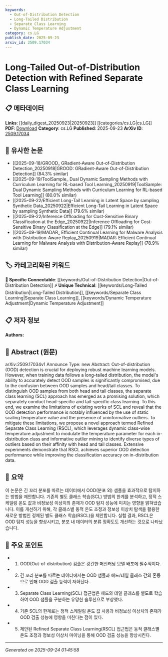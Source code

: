 ```yaml
---
keywords:
  - Out-of-Distribution Detection
  - Long-Tailed Distribution
  - Separate Class Learning
  - Dynamic Temperature Adjustment
category: cs.LG
publish_date: 2025-09-23
arxiv_id: 2509.17034
---
```


<!-- KEYWORD_LINKING_METADATA:
{
  "processed_timestamp": "2025-09-24T01:45:58.694159",
  "vocabulary_version": "1.0",
  "selected_keywords": [
    "Out-of-Distribution Detection",
    "Long-Tailed Distribution",
    "Separate Class Learning",
    "Dynamic Temperature Adjustment"
  ],
  "rejected_keywords": [],
  "similarity_scores": {
    "Out-of-Distribution Detection": 0.78,
    "Long-Tailed Distribution": 0.72,
    "Separate Class Learning": 0.75,
    "Dynamic Temperature Adjustment": 0.7
  },
  "extraction_method": "AI_prompt_based",
  "budget_applied": true,
  "candidates_json": {
    "candidates": [
      {
        "surface": "Out-of-Distribution Detection",
        "canonical": "Out-of-Distribution Detection",
        "aliases": [
          "OOD Detection"
        ],
        "category": "specific_connectable",
        "rationale": "This concept is central to the paper and connects to various machine learning tasks involving data distribution.",
        "novelty_score": 0.55,
        "connectivity_score": 0.88,
        "specificity_score": 0.82,
        "link_intent_score": 0.78
      },
      {
        "surface": "Long-Tailed Distribution",
        "canonical": "Long-Tailed Distribution",
        "aliases": [
          "Long-Tail Distribution"
        ],
        "category": "unique_technical",
        "rationale": "Understanding this distribution is crucial for addressing class imbalance in machine learning.",
        "novelty_score": 0.67,
        "connectivity_score": 0.75,
        "specificity_score": 0.8,
        "link_intent_score": 0.72
      },
      {
        "surface": "Separate Class Learning",
        "canonical": "Separate Class Learning",
        "aliases": [
          "SCL"
        ],
        "category": "unique_technical",
        "rationale": "It represents a specific approach to improve OOD detection, relevant for specialized learning strategies.",
        "novelty_score": 0.7,
        "connectivity_score": 0.7,
        "specificity_score": 0.78,
        "link_intent_score": 0.75
      },
      {
        "surface": "Dynamic Temperature Adjustment",
        "canonical": "Dynamic Temperature Adjustment",
        "aliases": [
          "Temperature Scaling"
        ],
        "category": "unique_technical",
        "rationale": "This technique is innovative for improving model calibration and performance in OOD detection.",
        "novelty_score": 0.65,
        "connectivity_score": 0.68,
        "specificity_score": 0.77,
        "link_intent_score": 0.7
      }
    ],
    "ban_list_suggestions": [
      "Refined Separate Class Learning",
      "Informative Outlier Mining"
    ]
  },
  "decisions": [
    {
      "candidate_surface": "Out-of-Distribution Detection",
      "resolved_canonical": "Out-of-Distribution Detection",
      "decision": "linked",
      "scores": {
        "novelty": 0.55,
        "connectivity": 0.88,
        "specificity": 0.82,
        "link_intent": 0.78
      }
    },
    {
      "candidate_surface": "Long-Tailed Distribution",
      "resolved_canonical": "Long-Tailed Distribution",
      "decision": "linked",
      "scores": {
        "novelty": 0.67,
        "connectivity": 0.75,
        "specificity": 0.8,
        "link_intent": 0.72
      }
    },
    {
      "candidate_surface": "Separate Class Learning",
      "resolved_canonical": "Separate Class Learning",
      "decision": "linked",
      "scores": {
        "novelty": 0.7,
        "connectivity": 0.7,
        "specificity": 0.78,
        "link_intent": 0.75
      }
    },
    {
      "candidate_surface": "Dynamic Temperature Adjustment",
      "resolved_canonical": "Dynamic Temperature Adjustment",
      "decision": "linked",
      "scores": {
        "novelty": 0.65,
        "connectivity": 0.68,
        "specificity": 0.77,
        "link_intent": 0.7
      }
    }
  ]
}
-->

# Long-Tailed Out-of-Distribution Detection with Refined Separate Class Learning

## 📋 메타데이터

**Links**: [[daily_digest_20250923|20250923]] [[categories/cs.LG|cs.LG]]
**PDF**: [Download](https://arxiv.org/pdf/2509.17034.pdf)
**Category**: cs.LG
**Published**: 2025-09-23
**ArXiv ID**: [2509.17034](https://arxiv.org/abs/2509.17034)

## 🔗 유사한 논문
- [[2025-09-18/GROOD_ GRadient-Aware Out-of-Distribution Detection_20250918|GROOD: GRadient-Aware Out-of-Distribution Detection]] (84.3% similar)
- [[2025-09-19/ToolSample_ Dual Dynamic Sampling Methods with Curriculum Learning for RL-based Tool Learning_20250919|ToolSample: Dual Dynamic Sampling Methods with Curriculum Learning for RL-based Tool Learning]] (80.0% similar)
- [[2025-09-22/Efficient Long-Tail Learning in Latent Space by sampling Synthetic Data_20250922|Efficient Long-Tail Learning in Latent Space by sampling Synthetic Data]] (79.6% similar)
- [[2025-09-22/Inference Offloading for Cost-Sensitive Binary Classification at the Edge_20250922|Inference Offloading for Cost-Sensitive Binary Classification at the Edge]] (79.1% similar)
- [[2025-09-19/MADAR_ Efficient Continual Learning for Malware Analysis with Distribution-Aware Replay_20250919|MADAR: Efficient Continual Learning for Malware Analysis with Distribution-Aware Replay]] (78.9% similar)

## 🏷️ 카테고리화된 키워드
**🔗 Specific Connectable**: [[keywords/Out-of-Distribution Detection|Out-of-Distribution Detection]]
**⚡ Unique Technical**: [[keywords/Long-Tailed Distribution|Long-Tailed Distribution]], [[keywords/Separate Class Learning|Separate Class Learning]], [[keywords/Dynamic Temperature Adjustment|Dynamic Temperature Adjustment]]

## 📋 저자 정보

**Authors:** 

## 📄 Abstract (원문)

arXiv:2509.17034v1 Announce Type: new 
Abstract: Out-of-distribution (OOD) detection is crucial for deploying robust machine learning models. However, when training data follows a long-tailed distribution, the model's ability to accurately detect OOD samples is significantly compromised, due to the confusion between OOD samples and head/tail classes. To distinguish OOD samples from both head and tail classes, the separate class learning (SCL) approach has emerged as a promising solution, which separately conduct head-specific and tail-specific class learning. To this end, we examine the limitations of existing works of SCL and reveal that the OOD detection performance is notably influenced by the use of static scaling temperature value and the presence of uninformative outliers. To mitigate these limitations, we propose a novel approach termed Refined Separate Class Learning (RSCL), which leverages dynamic class-wise temperature adjustment to modulate the temperature parameter for each in-distribution class and informative outlier mining to identify diverse types of outliers based on their affinity with head and tail classes. Extensive experiments demonstrate that RSCL achieves superior OOD detection performance while improving the classification accuracy on in-distribution data.

## 📝 요약

이 논문은 긴 꼬리 분포를 따르는 데이터에서 OOD(분포 외) 샘플을 효과적으로 탐지하는 방법을 제안합니다. 기존의 별도 클래스 학습(SCL) 방법의 한계를 분석하고, 정적 스케일링 온도 값과 비정보성 이상치의 존재가 OOD 탐지 성능에 미치는 영향을 밝혀냈습니다. 이를 개선하기 위해, 각 클래스별 동적 온도 조정과 정보성 이상치 탐색을 활용한 새로운 방법인 정제된 별도 클래스 학습(RSCL)을 제안합니다. 실험 결과, RSCL은 OOD 탐지 성능을 향상시키고, 분포 내 데이터의 분류 정확도도 개선하는 것으로 나타났습니다.

## 🎯 주요 포인트

- 1. OOD(Out-of-distribution) 검출은 강건한 머신러닝 모델 배포에 필수적이다.
- 2. 긴 꼬리 분포를 따르는 데이터에서는 OOD 샘플과 헤드/테일 클래스 간의 혼동으로 인해 OOD 검출 능력이 저하된다.
- 3. Separate Class Learning(SCL) 접근법은 헤드와 테일 클래스를 별도로 학습하여 OOD 샘플을 구분하는 유망한 솔루션으로 부상했다.
- 4. 기존 SCL의 한계로는 정적 스케일링 온도 값 사용과 비정보성 이상치의 존재가 OOD 검출 성능에 영향을 미친다는 점이 있다.
- 5. 제안된 Refined Separate Class Learning(RSCL) 접근법은 동적 클래스별 온도 조정과 정보성 이상치 마이닝을 통해 OOD 검출 성능을 향상시킨다.


---

*Generated on 2025-09-24 01:45:58*